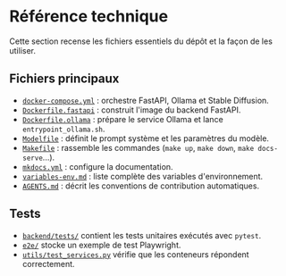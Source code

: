 # Référence technique

Cette section recense les fichiers essentiels du dépôt et la façon de les utiliser.

## Fichiers principaux

- [`docker-compose.yml`](docker-compose-yml.md) : orchestre FastAPI, Ollama et Stable Diffusion.
- [`Dockerfile.fastapi`](dockerfile.md) : construit l'image du backend FastAPI.
- [`Dockerfile.ollama`](dockerfile-ollama.md) : prépare le service Ollama et lance `entrypoint_ollama.sh`.
- [`Modelfile`](modelfile.md) : définit le prompt système et les paramètres du modèle.
- [`Makefile`](makefile.md) : rassemble les commandes (`make up`, `make down`, `make docs-serve`...).
- [`mkdocs.yml`](mkdocs-yml.md) : configure la documentation.
- [`variables-env.md`](variables-env.md) : liste complète des variables d'environnement.
- [`AGENTS.md`](agents-file.md) : décrit les conventions de contribution automatiques.

## Tests

- [`backend/tests/`](tests-unitaires.md) contient les tests unitaires exécutés avec `pytest`.
- [`e2e/`](tests-e2e.md) stocke un exemple de test Playwright.
- [`utils/test_services.py`](test-services.md) vérifie que les conteneurs répondent correctement.
